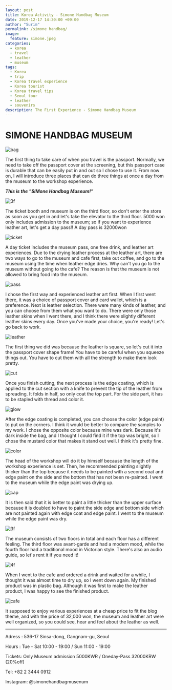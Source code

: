 ```yaml
---
layout: post
title: Korea Activity - Simone Handbag Museum
date: 2019-12-17 14:30:00 +09:00
author: "Surim"
permalink: /simone handbag/
image:
  feature: simone.jpeg
categories:
  - korea
  - travel
  - leather
  - museum
tags:
  - Korea
  - trip
  - Korea travel experience
  - Korea tourist
  - Korea travel tips
  - Seoul tour
  - leather
  - souvenirs
description: The First Experience - Simone Handbag Museum
---
```


# SIMONE  HANDBAG MUSEUM

![bag](/img/post/02/bag.JPG)

The first thing to take care of when you travel is the passport. Normally, we need to take off the passport cover at the screening, but this passport case is durable that can be easily put in and out so I chose to use it. From now on, I will introduce three places that can do three things at once a day from the museum to the workshop experience.

***This is the "SIMone Handbag Museum!"***

![3f](/img/post/02/3floor.JPG)

The ticket booth and museum is on the third floor, so don't enter the store as soon as you get in and let's take the elevator to the third floor. 5000 won only includes admission to the museum; so if you want to experience leather art, let's get a day pass!!
A day pass is 32000won

![ticket](/img/post/02/ticket.JPG)

A day ticket includes the museum pass, one free drink, and leather art experiences. Due to the drying leather process at the leather art, there are two ways to go to the museum and cafe first, take out coffee, and go to the museum using the time when leather edge dries. Why can't you go to the museum without going to the cafe? The reason is that the museum is not allowed to bring food into the museum.

![pass](/img/post/02/pass&card.JPG)

I chose the first way and experienced leather art first. When I first went there, it was a choice of passport cover and card wallet, which is a preference. Next is leather selection. There were many kinds of leather, and you can choose from them what you want to do. There were only those leather skins when I went there, and I think there were slightly different leather skins every day. Once you've made your choice, you're ready! Let's go back to work.

![leather](/img/post/02/leather.JPG)

The first thing we did was because the leather is square, so let's cut it into the passport cover shape frame! You have to be careful when you squeeze things out. You have to cut them with all the strength to make them look pretty.

![cut](/img/post/02/cut.JPG)

Once you finish cutting, the next process is the edge coating, which is applied to the cut section with a knife to prevent the tip of the leather from spreading. It folds in half, so only coat the top part. For the side part, it has to be stapled with thread and color it.

![glow](/img/post/02/glow.JPG)

After the edge coating is completed, you can choose the color (edge paint) to put on the corners. I think it would be better to compare the samples to my work. I chose the opposite color because mine was dark. Because it's dark inside the bag, and I thought I could find it if the top was bright, so I chose the mustard color that makes it stand out well. I think it's pretty fine.

![color](/img/post/02/color.JPG)

The head of the workshop will do it by himself because the length of the workshop experience is set. Then, he recommended painting slightly thicker than the top because it needs to be painted with a second coat and edge paint on the side and the bottom that has not been re-painted. I went to the museum while the edge paint was drying up.


![cap](/img/post/02/captin.JPG)

It is then said that it is better to paint a little thicker than the upper surface because it is doubled to have to paint the side edge and bottom side which are not painted again with edge coat and edge paint. I went to the museum while the edge paint was dry.

![3f](/img/post/02/aaa.JPG)

The museum consists of two floors in total and each floor has a different feeling. The third floor was avant-garde and had a modern mood, while the fourth floor had a traditional mood in Victorian style. There's also an audio guide, so let's rent it if you need it!

![4f](/img/post/02/4floor.JPG)

When I went to the cafe and ordered a drink and waited for a while, I thought it was almost time to dry up, so I went down again. My finished product was in plastic bag. Although it was first to make the leather product, I was happy to see the finished product.

![cafe](/img/post/02/cafe.JPG)

It supposed to enjoy various experiences at a cheap price to fit the blog theme, and with the price of 32,000 won, the museum and leather art were well organized, so you could see, hear and feel about the leather as well.

--------------------------------------

Adress : 536-17 Sinsa-dong, Gangnam-gu, Seoul

Hours : Tue - Sat 10:00 - 19:00 / Sun 11:00 - 19:00

Tickets: Only Museum admission 5000KWR / Oneday-Pass 32000KRW (20%off)

Tel: +82 2 3444 0912

Instagram: @simonehandbagmusenum
